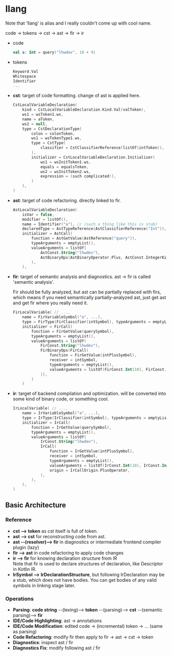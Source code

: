 # llang

Note that 'llang' is alias and I really couldn't come up with cool name.

code -> tokens -> cst -> ast -> fir -> ir

- code

  ``` kotlin
  val a: Int = query("lhwdev", 10 + 9)
  ```

- tokens

  ``` kotlin
  Keyword.Val
  Whitespace
  Identifier
  ...
  ```

- **cst**: target of code formatting. change of ast is applied here.

  ``` kotlin
  CstLocalVariableDeclaration(
      kind = CstLocalVariableDeclaration.Kind.Val(valToken),
      ws1 = wsToken1.ws,
      name = aToken,
      ws2 = null,
      type = CstDeclarationType(
          colon = colonToken,
          ws1 = wsTokenType1.ws,
          type = CstType(
              classifier = CstClassifierReference(listOf(intToken)),
          ),
          initializer = CstLocalVariableDeclaration.Initializer(
              ws1 = wsInitToken1.ws,
              equals = equalsToken,
              ws2 = wsInitToken2.ws,
              expression = (such complicated!),
          )
      ),
  )
  ```

- **ast**: target of code refactoring. directly linked to fir.

  ``` kotlin
  AstLocalVariableDeclaration(
      isVar = false,
      modifier = listOf(),
      name = Identifier("a"), // (such a thing like this is stub)
      declaredType = AstTypeReference(AstClassifierReference("Int")),
      initializer = AstCall(
          function = AstGetValue(AstReference("query")),
          typeArguments = emptyList(),
          valueArguments = listOf(
              AstConst.String("lhwdev"),
              AstBinaryOps(AstBinaryOperator.Plus, AstConst.IntegerKind(10), AstConst.IntegerKind(9)),
          ),
      ),
  ```

- **fir**: target of semantic analysis and diagnostics.
  ast -> fir is called 'semantic analysis'.

  Fir should be fully analyzed, but ast can be partially replaced with firs, which
  means if you need semantically partially-analyzed ast, just get ast and get fir
  where you really need it.

  ``` kotlin
  FirLocalVariable( // ...,
      name = FirVariableSymbol("a", ...),
      type = FirType(FirClassifier(intSymbol), typeArguments = emptyList()),
      initializer = FirCall(
          function = FirGetValue(querySymbol),
          typeArguments = emptyList(),
          valueArguments = listOf(
              FirConst.String("lhwdev"),
              FirBinaryOps(FirCall(
                  function = FirGetValue(intPlusSymbol),
                  receiver = intSymbol,
                  typeArguments = emptyList(),
                  valueArguments = listOf(FirConst.Int(10), FirConst.Int(9)),
              )),
          )
      )
  ```

- **ir**: target of backend compilation and optimization. will be converted into
  some kind of binary code, or something cool.

  ``` kotlin
  IrLocalVariable( // ...,
      name = IrVariableSymbol("a", ...),
      type = IrType(IrClassifier(intSymbol), typeArguments = emptyList()),
      initializer = IrCall(
          function = IrGetValue(querySymbol),
          typeArguments = emptyList(),
          valueArguments = listOf(
              IrConst.String("lhwdev"),
              IrCall(
                  function = IrGetValue(intPlusSymbol),
                  receiver = intSymbol,
                  typeArguments = emptyList(),
                  valueArguments = listOf(IrConst.Int(10), IrConst.Int(9)),
                  origin = IrCallOrigin.PlusOperator,
              ),
          ),
      ),
  )
  ```

## Basic Architecture

### Reference

- **cst --> token** as cst itself is full of token.
- **ast --> cst** for reconstructing code from ast.
- **ast --(resolver)--> fir** in diagnostics or intermediate frontend compiler plugin (lazy)
- **fir --> ast** in code refactoring to apply code changes
- **ir --> fir** for knowing declaration structure from IR  
  Note that fir is used to declare structures of declaration, like Descriptor in Kotlin IR.
- **IrSymbol --> IrDeclarationStructure**, but following IrDeclaration
  may be a stub, which does not have bodies. You can get bodies of any valid symbols
  in linking stage later.

### Operations

- **Parsing**: **code string** --(lexing)--> **token** --(parsing)--> **cst** --(semantic parsing)-->
  **fir**
- **IDE/Code Highlighting**: ast -> annotations
- **IDE/Code Modification**: edited code -> (incremental) token -> ... (same as parsing)
- **Code Refactoring**: modify fir then apply to fir -> ast -> cst -> token
- **Diagnostics**: inspect ast / fir
- **Diagnostics Fix**: modify following ast / fir
